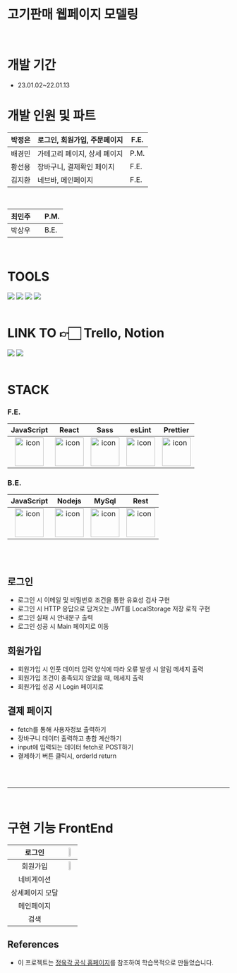 <h1>고기판매 웹페이지 모델링</h1>

</br>

# 개발 기간

- 23.01.02~22.01.13
  </br>

# 개발 인원 및 파트

| 박정은 | 로그인, 회원가입, 주문페이지 | F.E. |
| ------ | ---------------------------- | ---- |
| 배경민 | 가테고리 페이지, 상세 페이지 | P.M. |
| 황선용 | 장바구니, 결제확인 페이지    | F.E. |
| 김지환 | 네브바, 메인페이지           | F.E. |

</br>

| 최민주 |     | P.M. |
| ------ | --- | ---- |
| 박상우 |     | B.E. |

</br>

# TOOLS

<div>
<img src="https://img.shields.io/badge/Git-F05032?style=flat&logo=Git&logoColor=white"/>
<img src="https://img.shields.io/badge/GitHub-181717?style=flat&logo=GitHub&logoColor=white"/>
<img src="https://img.shields.io/badge/Slack-4A154B?style=flat&logo=Slack&logoColor=white"/>
<img src="https://img.shields.io/badge/VSCode-007ACC?style=flat&logo=Visual Studio Code&logoColor=white"/>
</div>

</br>

# LINK TO 👉🏻 Trello, Notion

<div>
<a href='#'><img src="https://img.shields.io/badge/Trello-0052CC?style=flat&logo=Trello&logoColor=white" /></a>
<a href='#'><img src="https://img.shields.io/badge/Notion-000000?style=flat&logo=Notion&logoColor=white"/></a>
</div>

</br>

# STACK

### F.E.

|                                             JavaScript                                             |                                                 React                                                 |                                                    Sass                                                    |                                                 esLint                                                 |                                                 Prettier                                                 |
| :------------------------------------------------------------------------------------------------: | :---------------------------------------------------------------------------------------------------: | :--------------------------------------------------------------------------------------------------------: | :----------------------------------------------------------------------------------------------------: | :------------------------------------------------------------------------------------------------------: |
| <img src="https://techstack-generator.vercel.app/js-icon.svg" alt="icon" width="65" height="65" /> | <img src="https://techstack-generator.vercel.app/react-icon.svg" alt="icon" width="65" height="65" /> | <img src="https://techstack-generator.vercel.app/sass-icon.svg" alt="icon" width="65" height="65" /></div> | <img src="https://techstack-generator.vercel.app/eslint-icon.svg" alt="icon" width="65" height="65" /> | <img src="https://techstack-generator.vercel.app/prettier-icon.svg" alt="icon" width="65" height="65" /> |

### B.E.

|                                             JavaScript                                             |                                                Nodejs                                                 |                                                 MySql                                                 |                                                  Rest                                                   |
| :------------------------------------------------------------------------------------------------: | :---------------------------------------------------------------------------------------------------: | :---------------------------------------------------------------------------------------------------: | :-----------------------------------------------------------------------------------------------------: |
| <img src="https://techstack-generator.vercel.app/js-icon.svg" alt="icon" width="65" height="65" /> | <img src="https://techstack-generator.vercel.app/nginx-icon.svg" alt="icon" width="65" height="65" /> | <img src="https://techstack-generator.vercel.app/mysql-icon.svg" alt="icon" width="65" height="65" /> | <img src="https://techstack-generator.vercel.app/restapi-icon.svg" alt="icon" width="65" height="65" /> |

</br>

</br>

## 로그인

- 로그인 시 이메일 및 비밀번호 조건을 통한 유효성 검사 구현
- 로그인 시 HTTP 응답으로 담겨오는 JWT를 LocalStorage 저장 로직 구현
- 로그인 실패 시 안내문구 출력
- 로그인 성공 시 Main 페이지로 이동

## 회원가입

- 회원가입 시 인풋 데이터 입력 양식에 따라 오류 발생 시 알림 메세지 출력
- 회원가입 조건이 충족되지 않았을 때, 메세지 출력
- 회원가입 성공 시 Login 페이지로

## 결제 페이지

- fetch를 통해 사용자정보 출력하기
- 장바구니 데이터 출력하고 총합 계산하기
- input에 입력되는 데이터 fetch로 POST하기
- 결제하기 버튼 클릭시, orderId return

</br>

</br>

---

</br>

# 구현 기능 FrontEnd

|     로그인      | <img width=30% src=https://user-images.githubusercontent.com/117628412/210352969-c0388e86-f8b1-417a-ae48-fa3073a3166e.gif> |
| :-------------: | :------------------------------------------------------------------------------------------------------------------------: |
|    회원가입     | <img width=30% src=https://user-images.githubusercontent.com/117628412/210353217-4f7275be-f915-47b5-b31c-cb08660d038a.gif> |
|   네비게이션    |                                                                                                                            |
| 상세페이지 모달 |                                                                                                                            |
|   메인페이지    |                                                                                                                            |
|      검색       |                                                                                                                            |

## References

- 이 프로젝트는 [정육각 공식 홈페이지](https://www.jeongyookgak.com/index)를 참조하여 학습목적으로 만들었습니다.
